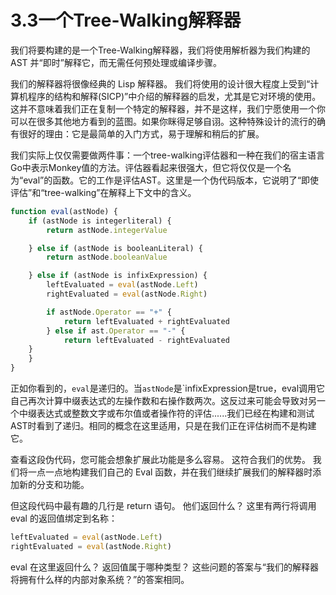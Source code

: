# 3.3一个Tree-Walking解释器
我们将要构建的是一个Tree-Walking解释器，我们将使用解析器为我们构建的 AST 并“即时”解释它，而无需任何预处理或编译步骤。

我们的解释器将很像经典的 Lisp 解释器。 我们将使用的设计很大程度上受到“计算机程序的结构和解释(SICP)”中介绍的解释器的启发，尤其是它对环境的使用。这并不意味着我们正在复制一个特定的解释器，并不是这样，我们宁愿使用一个你可以在很多其他地方看到的蓝图。如果你眯得足够自诩。这种特殊设计的流行的确有很好的理由：它是最简单的入门方式，易于理解和稍后的扩展。

我们实际上仅仅需要做两件事：一个tree-walking评估器和一种在我们的宿主语言Go中表示Monkey值的方法。评估器看起来很强大，但它将仅仅是一个名为“eval”的函数。它的工作是评估AST。这里是一个伪代码版本，它说明了“即使评估”和“tree-walking”在解释上下文中的含义。
```js
function eval(astNode) {
    if (astNode is integerliteral) {
        return astNode.integerValue

    } else if (astNode is booleanLiteral) {
        return astNode.booleanValue

    } else if (astNode is infixExpression) {
        leftEvaluated = eval(astNode.Left)
        rightEvaluated = eval(astNode.Right)

        if astNode.Operator == "+" {
            return leftEvaluated + rightEvaluated
        } else if ast.Operator == "-" {
            return leftEvaluated - rightEvaluated
    }
    }
}
```
正如你看到的，`eval`是递归的。当`astNode`是`infixExpression是true，eval调用它自己再次计算中缀表达式的左操作数和右操作数两次。这反过来可能会导致对另一个中缀表达式或整数文字或布尔值或者操作符的评估......我们已经在构建和测试AST时看到了递归。相同的概念在这里适用，只是在我们正在评估树而不是构建它。

查看这段伪代码，您可能会想象扩展此功能是多么容易。 这符合我们的优势。 我们将一点一点地构建我们自己的 Eval 函数，并在我们继续扩展我们的解释器时添加新的分支和功能。

但这段代码中最有趣的几行是 return 语句。 他们返回什么？
这里有两行将调用 eval 的返回值绑定到名称：

```js
leftEvaluated = eval(astNode.Left)
rightEvaluated = eval(astNode.Right)
```

eval 在这里返回什么？ 返回值属于哪种类型？ 这些问题的答案与“我们的解释器将拥有什么样的内部对象系统？”的答案相同。
